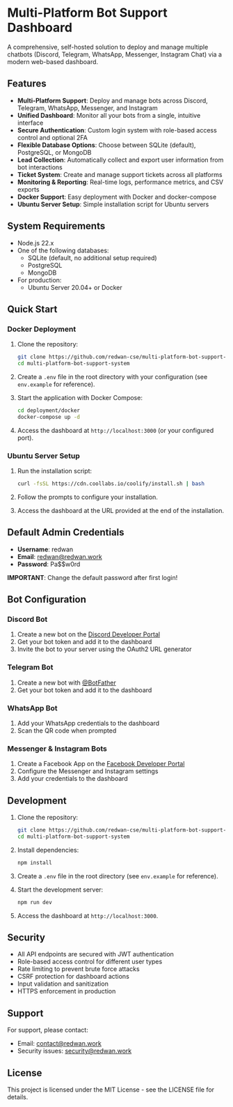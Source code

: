 # Multi-Platform Bot Support Dashboard

A comprehensive, self-hosted solution to deploy and manage multiple chatbots (Discord, Telegram, WhatsApp, Messenger, Instagram Chat) via a modern web-based dashboard.

## Features

- **Multi-Platform Support**: Deploy and manage bots across Discord, Telegram, WhatsApp, Messenger, and Instagram
- **Unified Dashboard**: Monitor all your bots from a single, intuitive interface
- **Secure Authentication**: Custom login system with role-based access control and optional 2FA
- **Flexible Database Options**: Choose between SQLite (default), PostgreSQL, or MongoDB
- **Lead Collection**: Automatically collect and export user information from bot interactions
- **Ticket System**: Create and manage support tickets across all platforms
- **Monitoring & Reporting**: Real-time logs, performance metrics, and CSV exports
- **Docker Support**: Easy deployment with Docker and docker-compose
- **Ubuntu Server Setup**: Simple installation script for Ubuntu servers

## System Requirements

- Node.js 22.x
- One of the following databases:
  - SQLite (default, no additional setup required)
  - PostgreSQL
  - MongoDB
- For production:
  - Ubuntu Server 20.04+ or Docker

## Quick Start

### Docker Deployment

1. Clone the repository:
   ```bash
   git clone https://github.com/redwan-cse/multi-platform-bot-support-system.git
   cd multi-platform-bot-support-system
   ```

2. Create a `.env` file in the root directory with your configuration (see `env.example` for reference).

3. Start the application with Docker Compose:
   ```bash
   cd deployment/docker
   docker-compose up -d
   ```

4. Access the dashboard at `http://localhost:3000` (or your configured port).

### Ubuntu Server Setup

1. Run the installation script:
   ```bash
   curl -fsSL https://cdn.coollabs.io/coolify/install.sh | bash
   ```

2. Follow the prompts to configure your installation.

3. Access the dashboard at the URL provided at the end of the installation.

## Default Admin Credentials

- **Username**: redwan
- **Email**: redwan@redwan.work
- **Password**: Pa$$w0rd

**IMPORTANT**: Change the default password after first login!

## Bot Configuration

### Discord Bot

1. Create a new bot on the [Discord Developer Portal](https://discord.com/developers/applications)
2. Get your bot token and add it to the dashboard
3. Invite the bot to your server using the OAuth2 URL generator

### Telegram Bot

1. Create a new bot with [@BotFather](https://t.me/botfather)
2. Get your bot token and add it to the dashboard

### WhatsApp Bot

1. Add your WhatsApp credentials to the dashboard
2. Scan the QR code when prompted

### Messenger & Instagram Bots

1. Create a Facebook App on the [Facebook Developer Portal](https://developers.facebook.com/)
2. Configure the Messenger and Instagram settings
3. Add your credentials to the dashboard

## Development

1. Clone the repository:
   ```bash
   git clone https://github.com/redwan-cse/multi-platform-bot-support-system.git
   cd multi-platform-bot-support-system
   ```

2. Install dependencies:
   ```bash
   npm install
   ```

3. Create a `.env` file in the root directory (see `env.example` for reference).

4. Start the development server:
   ```bash
   npm run dev
   ```

5. Access the dashboard at `http://localhost:3000`.

## Security

- All API endpoints are secured with JWT authentication
- Role-based access control for different user types
- Rate limiting to prevent brute force attacks
- CSRF protection for dashboard actions
- Input validation and sanitization
- HTTPS enforcement in production

## Support

For support, please contact:

- Email: contact@redwan.work
- Security issues: security@redwan.work

## License

This project is licensed under the MIT License - see the LICENSE file for details.